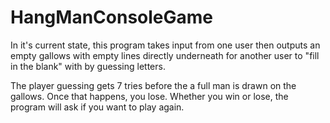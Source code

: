 # HangManConsoleGame

In it's current state, this program takes input from one user then outputs an empty gallows with empty lines directly 
underneath for another user to "fill in the blank" with by guessing letters.

The player guessing gets 7 tries before the a full man is drawn on the gallows. Once that happens, you lose. Whether you win or lose, the
program will ask if you want to play again.
